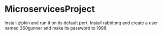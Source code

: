 # MicroservicesProject
Install zipkin and run it on its default port.
Install rabbitmq and create a user named 360gunner and make its password to 1998 
